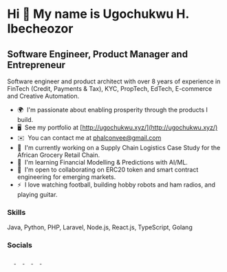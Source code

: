 Hi 👋 My name is Ugochukwu H. Ibecheozor
=====================================

Software Engineer, Product Manager and Entrepreneur
-----------------------------

Software engineer and product architect with over 8 years of experience in FinTech (Credit, Payments & Tax), KYC, PropTech, EdTech, E-commerce and Creative Automation.

* 🌍  I'm passionate about enabling prosperity through the products I build.
* 🖥️  See my portfolio at [http://ugochukwu.xyz/](http://ugochukwu.xyz/)
* ✉️  You can contact me at [phalconvee@gmail.com](mailto:phalconvee@gmail.com)
* 🚀  I'm currently working on a Supply Chain Logistics Case Study for the African Grocery Retail Chain.
* 🧠  I'm learning Financial Modelling & Predictions with AI/ML.
* 🤝  I'm open to collaborating on ERC20 token and smart contract engineering for emerging markets.
* ⚡  I love watching football, building hobby robots and ham radios, and playing guitar.

### Skills

Java, Python, PHP, Laravel, Node.js, React.js, TypeScript, Golang


### Socials

<p align="left"> 
  <a href="https://www.github.com/phalconVee" target="_blank" rel="noreferrer">
  <img src="https://raw.githubusercontent.com/danielcranney/readme-generator/main/public/icons/socials/github.svg" width="16" height="16" />
  </a> 
  <a href="https://www.linkedin.com/in/ugochukwu-ibecheozor" target="_blank" rel="noreferrer">
    <img src="https://raw.githubusercontent.com/danielcranney/readme-generator/main/public/icons/socials/linkedin.svg" width="16" height="16" />
  </a> 
  <a href="http://www.medium.com/@phalconvee" target="_blank" rel="noreferrer">
    <img src="https://raw.githubusercontent.com/danielcranney/readme-generator/main/public/icons/socials/medium.svg" width="16" height="16" />
  </a> 
  <a href="https://theamateurpolymath.com/feed/" target="_blank" rel="noreferrer">
    <img src="https://raw.githubusercontent.com/danielcranney/readme-generator/main/public/icons/socials/rss.svg" width="16" height="16" />
  </a> 
  <a href="https://www.twitter.com/_impact_dev" target="_blank" rel="noreferrer">
    <img src="https://raw.githubusercontent.com/danielcranney/readme-generator/main/public/icons/socials/twitter.svg" width="16" height="16" />
  </a>
</p>
